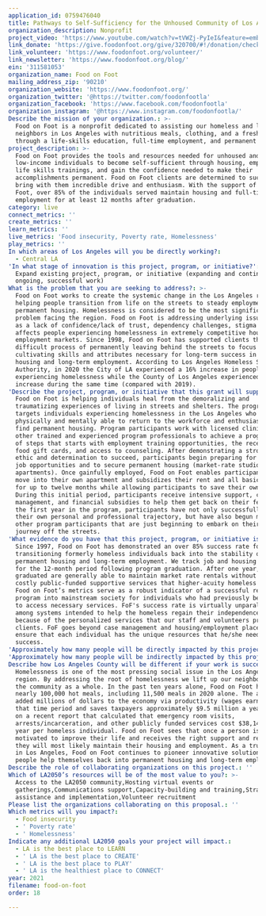 ```yaml
---
application_id: 0759476040
title: Pathways to Self-Sufficiency for the Unhoused Community of Los Angeles
organization_description: Nonprofit
project_video: 'https://www.youtube.com/watch?v=tVWZj-PyIeI&feature=emb_logo'
link_donate: 'https://give.foodonfoot.org/give/320700/#!/donation/checkout'
link_volunteer: 'https://www.foodonfoot.org/volunteer/'
link_newsletter: 'https://www.foodonfoot.org/blog/'
ein: '311581053'
organization_name: Food on Foot
mailing_address_zip: '90210'
organization_website: 'https://www.foodonfoot.org/'
organization_twitter: '@https://twitter.com/foodonfootla'
organization_facebook: 'https://www.facebook.com/foodonfootla'
organization_instagram: '@https://www.instagram.com/foodonfootla/'
Describe the mission of your organization.: >-
  Food on Foot is a nonprofit dedicated to assisting our homeless and low-income
  neighbors in Los Angeles with nutritious meals, clothing, and a fresh start
  through a life-skills education, full-time employment, and permanent housing.
project_description: >-
  Food on Foot provides the tools and resources needed for unhoused and
  low-income individuals to become self-sufficient through housing, employment,
  life skills trainings, and gain the confidence needed to make their
  accomplishments permanent. Food on Foot clients are determined to succeed and
  bring with them incredible drive and enthusiasm. With the support of Food on
  Foot, over 85% of the individuals served maintain housing and full-time
  employment for at least 12 months after graduation.
category: live
connect_metrics: ''
create_metrics: ''
learn_metrics: ''
live_metrics: 'Food insecurity, Poverty rate, Homelessness'
play_metrics: ''
In which areas of Los Angeles will you be directly working?:
  - Central LA
'In what stage of innovation is this project, program, or initiative?': >-
  Expand existing project, program, or initiative (expanding and continuing
  ongoing, successful work)
What is the problem that you are seeking to address?: >-
  Food on Foot works to create the systemic change in the Los Angeles region by
  helping people transition from life on the streets to steady employment and
  permanent housing. Homelessness is considered to be the most significant
  problem facing the region. Food on Foot is addressing underlying issues such
  as a lack of confidence/lack of trust, dependency challenges, stigma that
  affects people experiencing homelessness in extremely competitive housing and
  employment markets. Since 1998, Food on Foot has supported clients through the
  difficult process of permanently leaving behind the streets to focus on
  cultivating skills and attributes necessary for long-term success in permanent
  housing and long-term employment. According to Los Angeles Homeless Services
  Authority, in 2020 the City of LA experienced a 16% increase in people
  experiencing homelessness while the County of Los Angeles experienced a 13%
  increase during the same time (compared with 2019).
'Describe the project, program, or initiative that this grant will support to address the problem identified.': >-
  Food on Foot is helping individuals heal from the demoralizing and
  traumatizing experiences of living in streets and shelters. The program
  targets individuals experiencing homelessness in the Los Angeles who are
  physically and mentally able to return to the workforce and enthusiastic to
  find permanent housing. Program participants work with licensed clinicians and
  other trained and experienced program professionals to achieve a progression
  of steps that starts with employment training opportunities, the receipt of
  food gift cards, and access to counseling. After demonstrating a strong work
  ethic and determination to succeed, participants begin preparing for full-time
  job opportunities and to secure permanent housing (market-rate studio
  apartments). Once gainfully employed, Food on Foot enables participants to
  move into their own apartment and subsidizes their rent and all basic expenses
  for up to twelve months while allowing participants to save their own funds.
  During this initial period, participants receive intensive support, case
  management, and financial subsidies to help them get back on their feet. After
  the first year in the program, participants have not only successfully shifted
  their own personal and professional trajectory, but have also begun mentoring
  other program participants that are just beginning to embark on their own
  journey off the streets.
'What evidence do you have that this project, program, or initiative is or will be successful, and how will you define and measure success?': >-
  Since 1997, Food on Foot has demonstrated an over 85% success rate for
  transitioning formerly homeless individuals back into the stability of
  permanent housing and long-term employment. We track job and housing retention
  for the 12-month period following program graduation. After one year,
  graduated are generally able to maintain market rate rentals without the
  costly public-funded supportive services that higher-acuity homeless require.
  Food on Foot’s metrics serve as a robust indicator of a successful re-entry
  program into mainstream society for individuals who had previously been unable
  to access necessary services. FoF's success rate is virtually unparalleled
  among systems intended to help the homeless regain their independence, in part
  because of the personalized services that our staff and volunteers provide to
  clients. FoF goes beyond case management and housing/employment placement to
  ensure that each individual has the unique resources that he/she needs for
  success.
'Approximately how many people will be directly impacted by this project, program, or initiative?': '100'
'Approximately how many people will be indirectly impacted by this project, program, or initiative?': '10000'
Describe how Los Angeles County will be different if your work is successful.: >-
  Homelessness is one of the most pressing social issue in the Los Angeles
  region. By addressing the root of homelessness we lift up our neighbors and
  the community as a whole. In the past ten years alone, Food on Foot has served
  nearly 100,000 hot meals, including 11,500 meals in 2020 alone. The agency has
  added millions of dollars to the economy via productivity (wages earned) in
  that time period and saves taxpayers approximately $9.5 million a year, based
  on a recent report that calculated that emergency room visits,
  arrests/incarceration, and other publicly funded services cost $38,146 per
  year per homeless individual. Food on Foot sees that once a person is
  motivated to improve their life and receives the right support and resources,
  they will most likely maintain their housing and employment. As a trusted name
  in Los Angeles, Food on Foot continues to pioneer innovative solutions to help
  people help themselves back into permanent housing and long-term employment.
Describe the role of collaborating organizations on this project.: ''
Which of LA2050’s resources will be of the most value to you?: >-
  Access to the LA2050 community,Hosting virtual events or
  gatherings,Communications support,Capacity-building and training,Strategy
  assistance and implementation,Volunteer recruitment
Please list the organizations collaborating on this proposal.: ''
Which metrics will you impact?:
  - Food insecurity
  - ' Poverty rate'
  - ' Homelessness'
Indicate any additional LA2050 goals your project will impact.:
  - LA is the best place to LEARN
  - ' LA is the best place to CREATE'
  - ' LA is the best place to PLAY'
  - ' LA is the healthiest place to CONNECT'
year: 2021
filename: food-on-foot
order: 18

---
```

